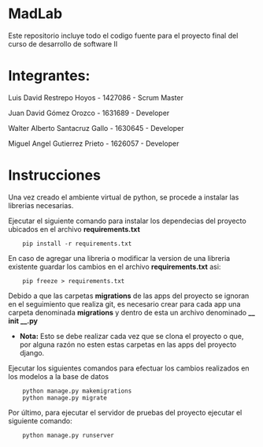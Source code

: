 # MadLab
Este repositorio incluye todo el codigo fuente para el proyecto final del curso de desarrollo de software II
# Integrantes:

Luis David Restrepo Hoyos - 1427086 - Scrum Master

Juan David Gómez Orozco - 1631689 - Developer

Walter Alberto Santacruz Gallo - 1630645 - Developer

Miguel Angel Gutierrez Prieto - 1626057 - Developer

# Instrucciones

Una vez creado el ambiente virtual de python, se procede a instalar las librerias necesarias.

Ejecutar el siguiente comando para instalar los dependecias del proyecto ubicados en el archivo **requirements.txt**

        pip install -r requirements.txt
        
En caso de agregar una libreria o modificar la version de una libreria existente guardar los cambios en el archivo **requirements.txt** asi:

        pip freeze > requirements.txt

Debido a que las carpetas **migrations** de las apps del proyecto se ignoran en el seguimiento que realiza git, es 
necesario crear para cada app una carpeta denominada **migrations** y dentro de esta un archivo denominado **__ init __.py**
- **Nota:** Esto se debe realizar cada vez que se clona el proyecto o que, por alguna razón no esten estas carpetas en las
apps del proyecto django.

Ejecutar los siguientes comandos para efectuar los cambios realizados en los modelos a la base de datos
        
        python manage.py makemigrations
        python manage.py migrate
 
Por último, para ejecutar el servidor de pruebas del proyecto ejecutar el siguiente comando:

        python manage.py runserver
        
